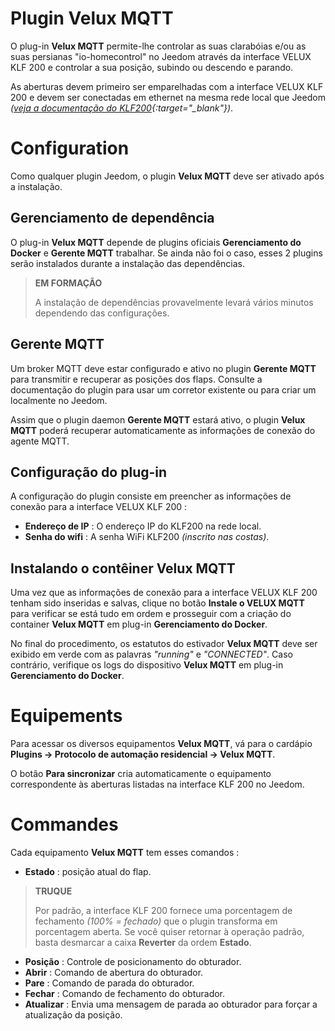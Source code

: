 # Plugin Velux MQTT

O plug-in **Velux MQTT** permite-lhe controlar as suas clarabóias e/ou as suas persianas "io-homecontrol" no Jeedom através da interface VELUX KLF 200 e controlar a sua posição, subindo ou descendo e parando.

As aberturas devem primeiro ser emparelhadas com a interface VELUX KLF 200 e devem ser conectadas em ethernet na mesma rede local que Jeedom *([veja a documentação do KLF200](https://www.domadoo.fr/fr/index.php?controller=attachment&id_attachment=2287){:target="\_blank"})*.

# Configuration

Como qualquer plugin Jeedom, o plugin **Velux MQTT** deve ser ativado após a instalação.

## Gerenciamento de dependência

O plug-in **Velux MQTT** depende de plugins oficiais **Gerenciamento do Docker** e **Gerente MQTT** trabalhar. Se ainda não foi o caso, esses 2 plugins serão instalados durante a instalação das dependências.

>**EM FORMAÇÃO**
>
>A instalação de dependências provavelmente levará vários minutos dependendo das configurações.

## Gerente MQTT

Um broker MQTT deve estar configurado e ativo no plugin **Gerente MQTT** para transmitir e recuperar as posições dos flaps. Consulte a documentação do plugin para usar um corretor existente ou para criar um localmente no Jeedom.

Assim que o plugin daemon **Gerente MQTT** estará ativo, o plugin **Velux MQTT** poderá recuperar automaticamente as informações de conexão do agente MQTT.

## Configuração do plug-in

A configuração do plugin consiste em preencher as informações de conexão para a interface VELUX KLF 200 :

- **Endereço de IP** : O endereço IP do KLF200 na rede local.
- **Senha do wifi** : A senha WiFi KLF200 *(inscrito nas costas)*.

## Instalando o contêiner Velux MQTT

Uma vez que as informações de conexão para a interface VELUX KLF 200 tenham sido inseridas e salvas, clique no botão **Instale o VELUX MQTT** para verificar se está tudo em ordem e prosseguir com a criação do container **Velux MQTT** em plug-in **Gerenciamento do Docker**.

No final do procedimento, os estatutos do estivador **Velux MQTT** deve ser exibido em verde com as palavras *"running"* e *"CONNECTED"*. Caso contrário, verifique os logs do dispositivo **Velux MQTT** em plug-in **Gerenciamento do Docker**.

# Equipements

Para acessar os diversos equipamentos **Velux MQTT**, vá para o cardápio **Plugins → Protocolo de automação residencial → Velux MQTT**.

O botão **Para sincronizar** cria automaticamente o equipamento correspondente às aberturas listadas na interface KLF 200 no Jeedom.

# Commandes

Cada equipamento **Velux MQTT** tem esses comandos :

- **Estado** : posição atual do flap.

>**TRUQUE**
>
>Por padrão, a interface KLF 200 fornece uma porcentagem de fechamento *(100% = fechado)* que o plugin transforma em porcentagem aberta. Se você quiser retornar à operação padrão, basta desmarcar a caixa **Reverter** da ordem **Estado**.

- **Posição** : Controle de posicionamento do obturador.
- **Abrir** : Comando de abertura do obturador.
- **Pare** : Comando de parada do obturador.
- **Fechar** : Comando de fechamento do obturador.
- **Atualizar** : Envia uma mensagem de parada ao obturador para forçar a atualização da posição.
